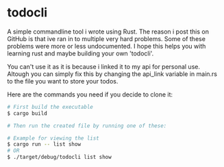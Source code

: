 # todocli

A simple commandline tool i wrote using Rust.
The reason i post this on GitHub is that ive ran in to multiple very hard problems. Some of these problems were more or less undocumented.
I hope this helps you with learning rust and maybe building your own 'todocli'.

You can't use it as it is because i linked it to my api for personal use. Altough you can simply fix this by changing the api_link
variable in main.rs to the file you want to store your todos.

Here are the commands you need if you decide to clone it:

```bash
# First build the executable
$ cargo build

# Then run the created file by running one of these:

# Example for viewing the list
$ cargo run -- list show 
# OR
$ ./target/debug/todocli list show
```

